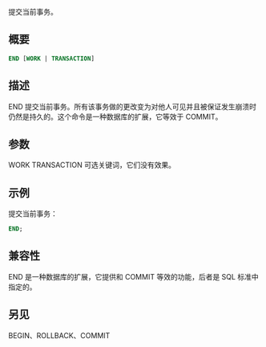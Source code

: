 提交当前事务。

## 概要

```sql
END [WORK | TRANSACTION]
```

## 描述
END 提交当前事务。所有该事务做的更改变为对他人可见并且被保证发生崩溃时仍然是持久的。这个命令是一种数据库的扩展，它等效于 COMMIT。

## 参数

WORK
TRANSACTION
可选关键词，它们没有效果。

## 示例
提交当前事务：

```sql
END;
```

## 兼容性
END 是一种数据库的扩展，它提供和 COMMIT 等效的功能，后者是 SQL 标准中指定的。

## 另见
BEGIN、ROLLBACK、COMMIT
